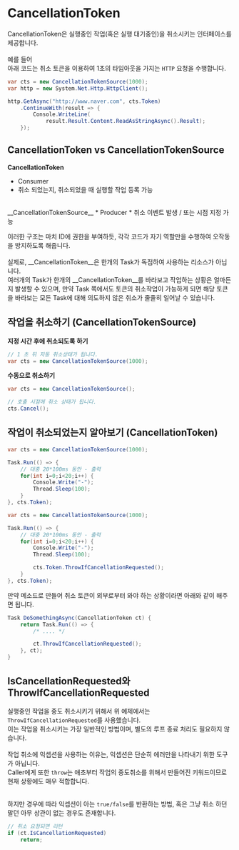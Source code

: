 CancellationToken
====

CancellationToken은 실행중인 작업(혹은 실행 대기중인)을 취소시키는 인터페이스를 제공합니다.<br>
<br>
예를 들어<br>
아래 코드는 취소 토큰을 이용하여 1초의 타임아웃을 가지는 `HTTP` 요청을 수행합니다.
```cs
var cts = new CancellationTokenSource(1000);
var http = new System.Net.Http.HttpClient();

http.GetAsync("http://www.naver.com", cts.Token)
    .ContinueWith(result => {
        Console.WriteLine(
            result.Result.Content.ReadAsStringAsync().Result);
    });
```

CancellationToken vs CancellationTokenSource
----
__CancellationToken__
* Consumer
* 취소 되었는지, 취소되었을 때 실행할 작업 등록 가능
<br>
__CancellationTokenSource__
* Producer
* 취소 이벤트 발생 / 또는 시점 지정 가능 

이러한 구조는 마치 ID에 권한을 부여하듯, 각각 코드가 자기 역할만을 수행하여 오작동을 방지하도록 해줍니다.<br>
<br>
실제로, __CancellationToken__은 한개의 Task가 독점하여 사용하는 리소스가 아닙니다.<br>
여러개의 Task가 한개의 __CancellationToken__를 바라보고 작업하는 상황은 얼마든지 발생할 수 있으며, 만약 Task 쪽에서도 토큰의 취소작업이 가능하게 되면 해당 토큰을 바라보는 모든 Task에 대해 의도하지 않은 취소가 줄줄히 일어날 수 있습니다.   


작업을 취소하기 (CancellationTokenSource)
----
__지정 시간 후에 취소되도록 하기__
```cs
// 1 초 뒤 자동 취소상태가 됩니다.
var cts = new CancellationTokenSource(1000);
```

__수동으로 취소하기__
```cs
var cts = new CancellationTokenSource();

// 호출 시점에 취소 상태가 됩니다.
cts.Cancel();
```


작업이 취소되었는지 알아보기 (CancellationToken)
----
```cs
var cts = new CancellationTokenSource(1000);

Task.Run(() => {
    // 대충 20*100ms 동안 - 출력
    for(int i=0;i<20;i++) {
        Console.Write("-");
        Thread.Sleep(100);
    }
}, cts.Token);
```

```cs
var cts = new CancellationTokenSource(1000);

Task.Run(() => {
    // 대충 20*100ms 동안 - 출력
    for(int i=0;i<20;i++) {
        Console.Write("-");
        Thread.Sleep(100);

        cts.Token.ThrowIfCancellationRequested();
    }
}, cts.Token);
```

만약 메소드로 만들어 취소 토큰이 외부로부터 와야 하는 상황이라면 아래와 같이 해주면 됩니다.
```cs
Task DoSomethingAsync(CancellationToken ct) {
    return Task.Run(() => {
        /* .... */

        ct.ThrowIfCancellationRequested();
    }, ct);
}
```


IsCancellationRequested와 ThrowIfCancellationRequested
----
실행중인 작업을 중도 취소시키기 위해서 위 예제에서는 `ThrowIfCancellationRequested`를 사용했습니다.<br>
이는 작업을 취소시키는 가장 일반적인 방법이며, 별도의 루프 종료 처리도 필요하지 않습니다.<br>
<br>
작업 취소에 익셉션을 사용하는 이유는, 익셉션은 단순히 에러만을 나타내기 위한 도구가 아닙니다.<br>
Caller에게 
또한 `throw`는 애초부터 작업의 중도취소를 위해서 만들어진 키워드이므로 현재 상황에도 매우 적합합니다.<br>
<br>

하지만 경우에 따라 익셉션이 아는 `true/false`를 반환하는 방법, 혹은 그냥 취소 하던 말던 아무 상관이 없는 경우도 존재합니다.<br>


```cs
// 취소 요청되면 리턴
if (ct.IsCancellationRequested)
    return;
```